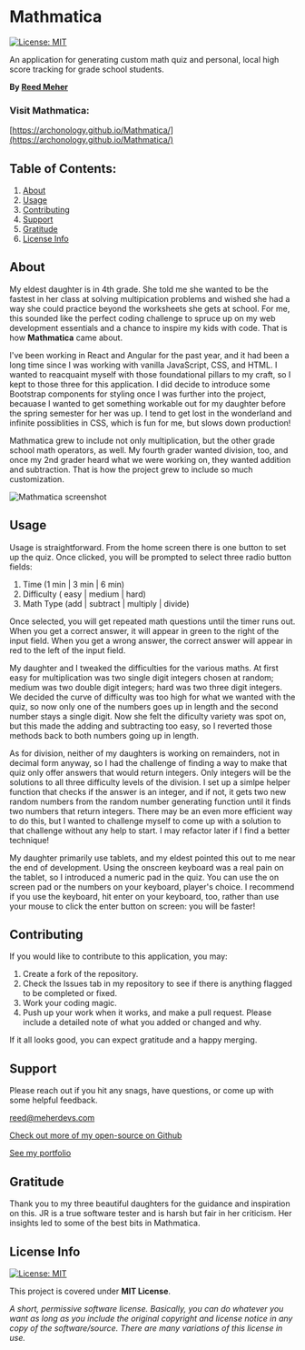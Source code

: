 # Mathmatica

[![License: MIT](https://img.shields.io/badge/License-MIT-yellow.svg)](https://opensource.org/licenses/MIT)

An application for generating custom math quiz and personal, local high score tracking for grade school students.

**By [Reed Meher](https://www.meherdevs.com)**

### Visit Mathmatica:

[https://archonology.github.io/Mathmatica/](https://archonology.github.io/Mathmatica/)

## Table of Contents:

1. [About](#about)
2. [Usage](#usage)
3. [Contributing](#contributing)
4. [Support](#support)
5. [Gratitude](#gratitude)
6. [License Info](#license-info)

## About

My eldest daughter is in 4th grade. She told me she wanted to be the fastest in her class at solving multipication problems and wished she had a way she could practice beyond the worksheets she gets at school. For me, this sounded like the perfect coding challenge to spruce up on my web development essentials and a chance to inspire my kids with code. That is how **Mathmatica** came about.

I've been working in React and Angular for the past year, and it had been a long time since I was working with vanilla JavaScript, CSS, and HTML. I wanted to reacquaint myself with those foundational pillars to my craft, so I kept to those three for this application. I did decide to introduce some Bootstrap components for styling once I was further into the project, becauase I wanted to get something workable out for my daughter before the spring semester for her was up. I tend to get lost in the wonderland and infinite possiblities in CSS, which is fun for me, but slows down production!

Mathmatica grew to include not only multiplication, but the other grade school math operators, as well. My fourth grader wanted division, too, and once my 2nd grader heard what we were working on, they wanted addition and subtraction. That is how the project grew to include so much customization.

![Mathmatica screenshot](../assests/mathmatica.jpg)

## Usage

Usage is straightforward. From the home screen there is one button to set up the quiz. Once clicked, you will be prompted to select three radio button fields:

1. Time (1 min | 3 min | 6 min)
2. Difficulty ( easy | medium | hard)
3. Math Type (add | subtract | multiply | divide)

Once selected, you will get repeated math questions until the timer runs out. When you get a correct answer, it will appear in green to the right of the input field. When you get a wrong answer, the correct answer will appear in red to the left of the input field.

My daughter and I tweaked the difficulties for the various maths. At first easy for multiplication was two single digit integers chosen at random; medium was two double digit integers; hard was two three digit integers. We decided the curve of difficulty was too high for what we wanted with the quiz, so now only one of the numbers goes up in length and the second number stays a single digit. Now she felt the dificulty variety was spot on, but this made the adding and subtracting too easy, so I reverted those methods back to both numbers going up in length.

As for division, neither of my daughters is working on remainders, not in decimal form anyway, so I had the challenge of finding a way to make that quiz only offer answers that would return integers. Only integers will be the solutions to all three difficulty levels of the division. I set up a simlpe helper function that checks if the answer is an integer, and if not, it gets two new random numbers from the random number generating function until it finds two numbers that return integers. There may be an even more efficient way to do this, but I wanted to challenge myself to come up with a solution to that challenge without any help to start. I may refactor later if I find a better technique!

My daughter primarily use tablets, and my eldest pointed this out to me near the end of development. Using the onscreen keyboard was a real pain on the tablet, so I introduced a numeric pad in the quiz. You can use the on screen pad or the numbers on your keyboard, player's choice. I recommend if you use the keyboard, hit enter on your keyboard, too, rather than use your mouse to click the enter button on screen: you will be faster!

## Contributing

If you would like to contribute to this application, you may:

1. Create a fork of the repository.
2. Check the Issues tab in my repository to see if there is anything flagged to be completed or fixed.
3. Work your coding magic.
4. Push up your work when it works, and make a pull request. Please include a detailed note of what you added or changed and why.

If it all looks good, you can expect gratitude and a happy merging.

## Support

Please reach out if you hit any snags, have questions, or come up with some helpful feedback.

<reed@meherdevs.com>

[Check out more of my open-source on Github](https://github.com/Archonology)

[See my portfolio](https://www.meherdevs.com)

## Gratitude

Thank you to my three beautiful daughters for the guidance and inspiration on this. JR is a true software tester and is harsh but fair in her criticism. Her insights led to some of the best bits in Mathmatica.

## License Info

[![License: MIT](https://img.shields.io/badge/License-MIT-yellow.svg)](https://opensource.org/licenses/MIT)

This project is covered under **MIT License**.

_A short, permissive software license. Basically, you can do whatever you want as long as you include the original copyright and license notice in any copy of the software/source. There are many variations of this license in use._
